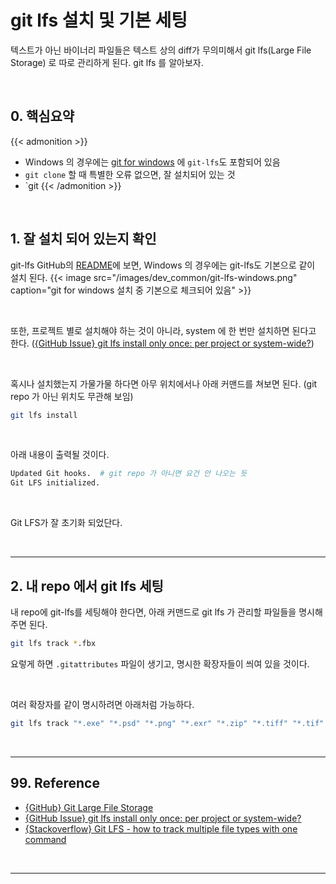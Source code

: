 # git lfs 설치 및 기본 세팅


텍스트가 아닌 바이너리 파일들은 텍스트 상의 diff가 무의미해서 git lfs(Large File Storage) 로 따로 관리하게 된다. git lfs 를 알아보자.
<!--more-->

<br/>

## 0. 핵심요약

{{< admonition >}}
- Windows 의 경우에는 [git for windows](https://gitforwindows.org/) 에 `git-lfs`도 포함되어 있음
- `git clone` 할 때 특별한 오류 없으면, 잘 설치되어 있는 것
- `git
{{< /admonition >}}

<br/>

## 1. 잘 설치 되어 있는지 확인

git-lfs GitHub의 [README](https://github.com/git-lfs/git-lfs#on-windows)에 보면, Windows 의 경우에는 git-lfs도 기본으로 같이 설치 된다.
{{< image src="/images/dev_common/git-lfs-windows.png" caption="git for windows 설치 중 기본으로 체크되어 있음" >}}

<br/>

또한, 프로젝트 별로 설치해야 하는 것이 아니라, system 에 한 번만 설치하면 된다고 한다. ([{GitHub Issue} git lfs install only once: per project or system-wide?](https://github.com/git-lfs/git-lfs/issues/3087#issuecomment-983667014))


<br/>

혹시나 설치했는지 가물가물 하다면 아무 위치에서나 아래 커맨드를 쳐보면 된다. (git repo 가 아닌 위치도 무관해 보임)

```bash
git lfs install
```

<br/>

아래 내용이 출력될 것이다.

```bash
Updated Git hooks.  # git repo 가 아니면 요건 안 나오는 듯 
Git LFS initialized.
```

<br/>

Git LFS가 잘 초기화 되었단다.

<br/>

---

## 2. 내 repo 에서 git lfs 세팅

내 repo에 git-lfs를 세팅해야 한다면, 아래 커맨드로 git lfs 가 관리할 파일들을 명시해 주면 된다.

```bash
git lfs track *.fbx
```

요렇게 하면 `.gitattributes` 파일이 생기고, 명시한 확장자들이 씌여 있을 것이다.

<br/>

여러 확장자를 같이 명시하려면 아래처럼 가능하다.

```bash
git lfs track "*.exe" "*.psd" "*.png" "*.exr" "*.zip" "*.tiff" "*.tif" "*.raw" "*.fbx" "*.jpg" "*.wav" "*.mp3" "*.ogg" "*.obj" "*.aiff" "*.tga" 
```

<br/>

---

## 99. Reference
- [{GitHub} Git Large File Storage](https://github.com/git-lfs/git-lfs#on-windows)
- [{GitHub Issue} git lfs install only once: per project or system-wide?](https://github.com/git-lfs/git-lfs/issues/3087#issuecomment-983667014)
- [{Stackoverflow} Git LFS - how to track multiple file types with one command](https://stackoverflow.com/a/46334726/16111308)

<br/>

---
